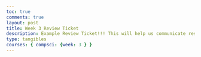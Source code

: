 ```yaml
---
toc: true
comments: true
layout: post
title: Week 3 Review Ticket
description: Example Review Ticket!!! This will help us communicate results.
type: tangibles
courses: { compsci: {week: 3 } }
---
```

